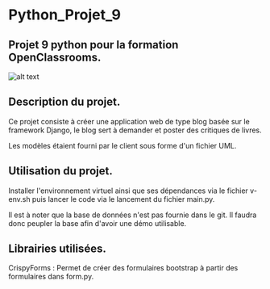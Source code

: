 # Python_Projet_9

## Projet 9 python pour la formation OpenClassrooms.

![alt text](https://user.oc-static.com/upload/2020/09/18/16004297044411_P7.png "Logo LITReview")

## Description du projet.

 Ce projet consiste à créer une application web de type blog basée sur le framework Django, le blog sert à demander et poster des critiques de livres. 
 
 Les modèles étaient fourni par le client sous forme d'un fichier UML.
 
 ## Utilisation du projet.
 
 Installer l'environnement virtuel ainsi que ses dépendances via le fichier v-env.sh puis lancer le code via le lancement du fichier main.py.
 
 Il est à noter que la base de données n'est pas fournie dans le git. Il faudra donc peupler la base afin d'avoir une démo utilisable.

## Librairies utilisées.

CrispyForms : Permet de créer des formulaires bootstrap à partir des formulaires dans form.py.
